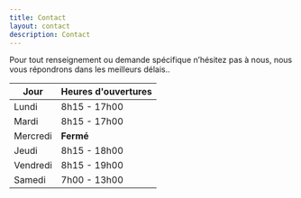 ```yaml
---
title: Contact
layout: contact
description: Contact
---
```


Pour tout renseignement ou demande spécifique n’hésitez pas à nous, nous vous répondrons dans les meilleurs délais..

| Jour      | Heures d'ouvertures   |
| --------- | ---------------       |
| Lundi     | 8h15 - 17h00          |
| Mardi     | 8h15 - 17h00          |
| Mercredi  | <strong>Fermé</strong>|
| Jeudi     | 8h15 - 18h00          |
| Vendredi  | 8h15 - 19h00          |
| Samedi    | 7h00 - 13h00          |
